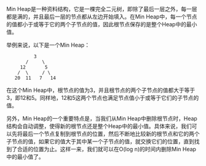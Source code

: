 

Min Heap是一种资料结构，它是一棵完全二元树，即除了最后一层之外，每一层都是满的，并且最后一层的节点都从左边开始填入。在Min Heap中，每一个节点的值都小于或等于它的两个子节点的值，因此根节点保存的是整个Heap中的最小值。

举例来说，以下是一个Min Heap：

```
          3
       /     \
     12       5
    /  \     / \
   20  11   7   14
```

在这个Min Heap中，根节点的值为3，并且根节点的两个子节点的值都大于等于3，即12和5。同样地，12和5这两个节点也满足节点值小于或等于它们的子节点的值。

另外，Min Heap的一个重要特点是，当我们从Min Heap中删除根节点时，Heap结构会自动调整，使得新的根节点还是整个Heap中的最小值。具体来说，我们可以先将最后一个节点复制到根节点的位置，然后不断地比较新的根节点和它的两个子节点的值，如果它的值大于其中某一个子节点的值，就交换它们的位置，直到找到了合适的位置为止。这样一来，我们就可以在O(log n)的时间内删除Min Heap中的最小值了。